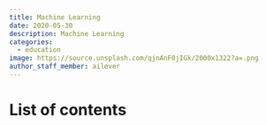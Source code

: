 ```yaml
---
title: Machine Learning
date: 2020-05-30
description: Machine Learning
categories:
  - education
image: https://source.unsplash.com/qjnAnF0jIGk/2000x1322?a=.png
author_staff_member: ailever
---
```


# List of contents

